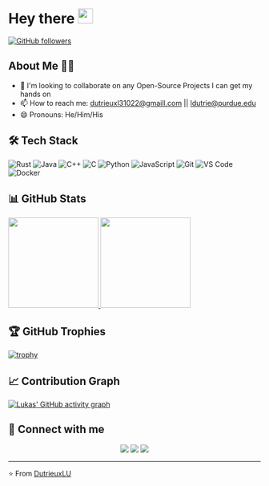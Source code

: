 # Hey there <img src="https://raw.githubusercontent.com/MartinHeinz/MartinHeinz/master/wave.gif" width="30px" height="30px">

[![GitHub followers](https://img.shields.io/github/followers/DutrieuxLU?label=Follow&style=social)](https://github.com/DutrieuxLU)

## About Me 👨‍💻

- 👯 I'm looking to collaborate on any Open-Source Projects I can get my hands on
- 📫 How to reach me: dutrieuxl31022@gmaill.com || ldutrie@purdue.edu
- 😄 Pronouns: He/Him/His

## 🛠️ Tech Stack

![Rust](https://img.shields.io/badge/-Rust-000000?style=flat&logo=rust)
![Java](https://img.shields.io/badge/-Java-007396?style=flat&logo=java)
![C++](https://img.shields.io/badge/-C++-00599C?style=flat&logo=c%2B%2B)
![C](https://img.shields.io/badge/-C-A8B9CC?style=flat&logo=c&logoColor=white)
![Python](https://img.shields.io/badge/-Python-3776AB?style=flat&logo=python&logoColor=white)
![JavaScript](https://img.shields.io/badge/-JavaScript-F7DF1E?style=flat&logo=javascript&logoColor=black)
![Git](https://img.shields.io/badge/-Git-F05032?style=flat&logo=git&logoColor=white)
![VS Code](https://img.shields.io/badge/-VS%20Code-007ACC?style=flat&logo=visual-studio-code)
![Docker](https://img.shields.io/badge/-Docker-2496ED?style=flat&logo=docker&logoColor=white)

## 📊 GitHub Stats

<a href="https://github.com/DutrieuxLU">
  <img height="180em" src="https://github-readme-stats.vercel.app/api?username=DutrieuxLU&show_icons=true&theme=radical&include_all_commits=true&count_private=true"/>
  <img height="180em" src="https://github-readme-stats.vercel.app/api/top-langs/?username=DutrieuxLU&layout=compact&langs_count=7&theme=radical"/>
</a>

## 🏆 GitHub Trophies

[![trophy](https://github-profile-trophy.vercel.app/?username=DutrieuxLU&theme=onedark)](https://github.com/ryo-ma/github-profile-trophy)

## 📈 Contribution Graph

[![Lukas' GitHub activity graph](https://activity-graph.herokuapp.com/graph?username=DutrieuxLU&theme=react-dark)](https://github.com/DutrieuxLU)

## 🤝 Connect with me

<p align="center">
<a href="https://twitter.com/DutrieuxLU"><img src="https://img.shields.io/badge/-Twitter-1DA1F2?style=flat&logo=twitter&logoColor=white"/></a>
<a href="https://linkedin.com/in/DutrieuxLU"><img src="https://img.shields.io/badge/-LinkedIn-0077B5?style=flat&logo=linkedin&logoColor=white"/></a>
<a href="https://dev.to/DutrieuxLU"><img src="https://img.shields.io/badge/-Dev.to-0A0A0A?style=flat&logo=dev.to&logoColor=white"/></a>
</p>

---

⭐️ From [DutrieuxLU](https://github.com/DutrieuxLU)
